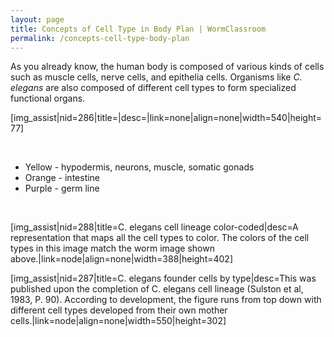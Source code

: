 ```yaml
---
layout: page
title: Concepts of Cell Type in Body Plan | WormClassroom
permalink: /concepts-cell-type-body-plan
---
```

As you already know, the human body is composed of various kinds of
cells such as muscle cells, nerve cells, and epithelia cells. Organisms
like *C. elegans* are also composed of different cell types to form
specialized functional organs.

\[img\_assist\|nid=286\|title=\|desc=\|link=none\|align=none\|width=540\|height=77\]

 

-   Yellow - hypodermis, neurons, muscle, somatic gonads
-   Orange - intestine
-   Purple - germ line

 

\[img\_assist\|nid=288\|title=C. elegans cell lineage
color-coded\|desc=A representation that maps all the cell types to
color. The colors of the cell types in this image match the worm image
shown above.\|link=node\|align=none\|width=388\|height=402\]

\[img\_assist\|nid=287\|title=C. elegans founder cells by
type\|desc=This was published upon the completion of C. elegans cell
lineage (Sulston et al, 1983, P. 90). According to development, the
figure runs from top down with different cell types developed from their
own mother cells.\|link=node\|align=none\|width=550\|height=302\]
